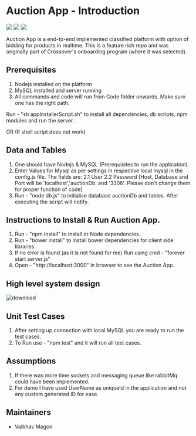 # Auction App - Introduction

<img src="https://img.shields.io/static/v1?label=Node&message=8&color=<COLOR>"> <img src="https://img.shields.io/static/v1?label=MySql&message=5.5&color=<COLOR>"> <img src="https://img.shields.io/static/v1?label=Build&message=Passing&color=<COLOR>">

Auction App is a end-to-end implemented classified platform with option of bidding for products in realtime. This is a feature rich repo and was originally part of Crossover's onboarding program (where it was selected).
 

## Prerequisites
1. Nodejs installed on the platform
2. MySQL installed and server running
3. All commands and code will run from Code folder onwards. Make sure one has the right path.

Run - "sh appInstallerScript.sh" to install all dependencies, db scripts, npm modules and run the server.

OR (If shell script does not work)


## Data and Tables
1. One should have Nodejs & MySQL (Prerequisites to run the application).
2. Enter Values for Mysql as per settings in respective local mysql in the config.js file. The fields are:
2.1 User
2.2 Password
[Host, Database and Port will be 'localhost','auctionDb' and '3306'. Please don't change them for proper function of code]
3. Run - "node db.js" to initialise database auctionDb and tables. After executing the script will notify.


## Instructions to Install & Run Auction App.
1. Run - "npm install" to install or Node dependencies.
2. Run - "bower install" to install bower dependencies for client side libraries.
3. If no error is found (as it is not found for me) Run using cmd - "forever start server.js"
4. Open - "http://localhost:3000" in browser to see the Auction App.


## High level system design

<img src="https://i.ibb.co/rQTtGCr/download.png" alt="download" border="0">


## Unit Test Cases
1. After setting up connection with local MySQL you are ready to run the test cases.
2. To Run use - "npm test" and it will run all test cases.


## Assumptions
1. If there was more time sockets and messaging queue like rabbitMq could have been implemented.
2. For demo I have used UserName as uniqueId in the application and not any custom generated ID for ease.


## Maintainers
- Vaibhav Magon

